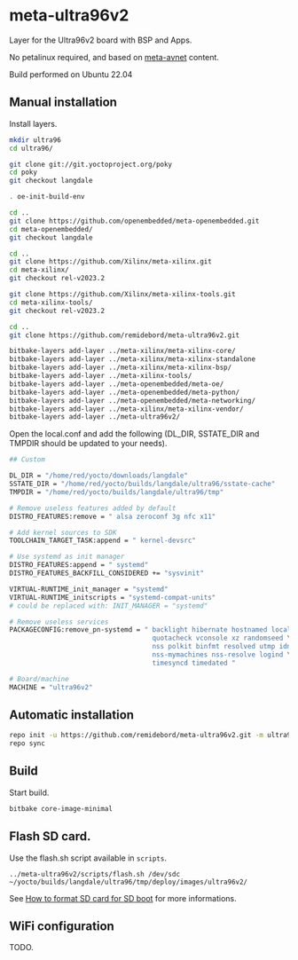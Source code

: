 # meta-ultra96v2

Layer for the Ultra96v2 board with BSP and Apps.

No petalinux required, and based on [meta-avnet](https://github.com/Avnet/meta-avnet) content.

Build performed on Ubuntu 22.04

## Manual installation
Install layers.
```sh
mkdir ultra96
cd ultra96/

git clone git://git.yoctoproject.org/poky
cd poky
git checkout langdale

. oe-init-build-env

cd ..
git clone https://github.com/openembedded/meta-openembedded.git
cd meta-openembedded/
git checkout langdale

cd ..
git clone https://github.com/Xilinx/meta-xilinx.git
cd meta-xilinx/
git checkout rel-v2023.2

git clone https://github.com/Xilinx/meta-xilinx-tools.git
cd meta-xilinx-tools/
git checkout rel-v2023.2

cd ..
git clone https://github.com/remidebord/meta-ultra96v2.git

bitbake-layers add-layer ../meta-xilinx/meta-xilinx-core/
bitbake-layers add-layer ../meta-xilinx/meta-xilinx-standalone
bitbake-layers add-layer ../meta-xilinx/meta-xilinx-bsp/
bitbake-layers add-layer ../meta-xilinx-tools/
bitbake-layers add-layer ../meta-openembedded/meta-oe/
bitbake-layers add-layer ../meta-openembedded/meta-python/
bitbake-layers add-layer ../meta-openembedded/meta-networking/
bitbake-layers add-layer ../meta-xilinx/meta-xilinx-vendor/
bitbake-layers add-layer ../meta-ultra96v2/
```

Open the local.conf and add the following (DL_DIR, SSTATE_DIR and TMPDIR should be updated to your needs).
```sh
## Custom

DL_DIR = "/home/red/yocto/downloads/langdale"
SSTATE_DIR = "/home/red/yocto/builds/langdale/ultra96/sstate-cache"
TMPDIR = "/home/red/yocto/builds/langdale/ultra96/tmp"

# Remove useless features added by default
DISTRO_FEATURES:remove = " alsa zeroconf 3g nfc x11"

# Add kernel sources to SDK
TOOLCHAIN_TARGET_TASK:append = " kernel-devsrc"

# Use systemd as init manager
DISTRO_FEATURES:append = " systemd"
DISTRO_FEATURES_BACKFILL_CONSIDERED += "sysvinit"

VIRTUAL-RUNTIME_init_manager = "systemd"
VIRTUAL-RUNTIME_initscripts = "systemd-compat-units"
# could be replaced with: INIT_MANAGER = "systemd"

# Remove useless services
PACKAGECONFIG:remove_pn-systemd = " backlight hibernate hostnamed localed \
                                    quotacheck vconsole xz randomseed \
                                    nss polkit binfmt resolved utmp idn \
                                    nss-mymachines nss-resolve logind \
                                    timesyncd timedated "

# Board/machine
MACHINE = "ultra96v2"
```

## Automatic installation

```sh
repo init -u https://github.com/remidebord/meta-ultra96v2.git -m ultra96v2-2023.2.xml
repo sync
```

## Build
Start build.
```sh
bitbake core-image-minimal
```

## Flash SD card.

Use the flash.sh script available in `scripts`.
```
../meta-ultra96v2/scripts/flash.sh /dev/sdc ~/yocto/builds/langdale/ultra96/tmp/deploy/images/ultra96v2/
```

See [How to format SD card for SD boot](https://xilinx-wiki.atlassian.net/wiki/spaces/A/pages/18842385/How+to+format+SD+card+for+SD+boot) for more informations.

## WiFi configuration

TODO.